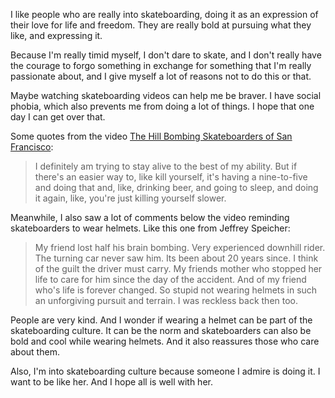 I like people who are really into skateboarding, doing it as an expression of their love for life and freedom. They are really bold at pursuing what they like, and expressing it. 

Because I'm really timid myself, I don't dare to skate, and I don't really have the courage to forgo something in exchange for something that I'm really passionate about, and I give myself a lot of reasons not to do this or that. 

Maybe watching skateboarding videos can help me be braver. I have social phobia, which also prevents me from doing a lot of things. I hope that one day I can get over that.

Some quotes from the video [The Hill Bombing Skateboarders of San Francisco](https://youtu.be/2d6TBfIZzh0):

> I definitely am trying to stay alive to the best of my ability. But if there's an easier way to, like kill yourself, it's having a nine-to-five and doing that and, like, drinking beer, and going to sleep, and doing it again, like, you're just killing yourself slower. 

Meanwhile, I also saw a lot of comments below the video reminding skateboarders to wear helmets. Like this one from Jeffrey Speicher: 

> My friend lost half his brain bombing. Very experienced downhill rider. The turning car never saw him. Its been about 20 years since. I think of the guilt the driver must carry. My friends mother who stopped her life to care for him since the day of the accident. And of my friend who's life is forever changed. So stupid not wearing helmets in such an unforgiving pursuit and terrain. I was reckless back then too.

People are very kind. And I wonder if wearing a helmet can be part of the skateboarding culture. It can be the norm and skateboarders can also be bold and cool while wearing helmets. And it also reassures those who care about them.

Also, I'm into skateboarding culture because someone I admire is doing it. I want to be like her. And I hope all is well with her.  
